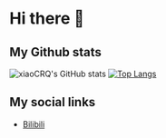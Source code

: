 # Hi there 🥷

## My Github stats
![![xiaoCRQ's GitHub stats](https://github-readme-stats.vercel.app/api?username=xiaoCRQ&show_icons=true&theme=tokyonight&count_private=true)](https://github.com/xiaoCRQ)
[![Top Langs](https://github-readme-stats.vercel.app/api/top-langs/?username=xiaoCRQ)](https://github.com/xiaoCRQ)
## **My social links**

- [Bilibili](https://space.bilibili.com/449655435?spm_id_from=333.999.0.0)
